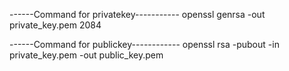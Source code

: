 ------Command for privatekey-----------
openssl genrsa -out private_key.pem 2084

------Command for publickey------------
openssl rsa -pubout -in private_key.pem -out public_key.pem